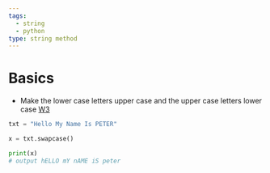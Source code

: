 ```yaml
---
tags:
  - string
  - python
type: string method
---
```

# Basics
- Make the lower case letters upper case and the upper case letters lower case [W3](https://www.w3schools.com/python/ref_string_swapcase.asp)
```python
txt = "Hello My Name Is PETER"

x = txt.swapcase()

print(x)
# output hELLO mY nAME iS peter
```
